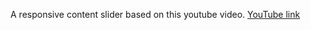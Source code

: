 A responsive content slider based on this youtube video.
[YouTube link](https://www.youtube.com/watch?v=iIwALoXqJ5c&list=PLpwngcHZlPae68z_mLFNfbJFIJVJ_Zcx2&index=7&ab_channel=CodingLab)